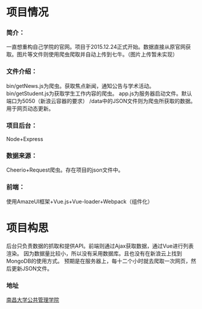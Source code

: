 # 项目情况
### 简介：
一直想重构自己学院的官网。项目于2015.12.24正式开始。数据直接从原官网获取。图片等文件则使用爬虫爬取并自动上传到七牛。（图片上传暂未实现）
### 文件介绍：
bin/getNews.js为爬虫。获取焦点新闻，通知公告与学术活动。bin/getStudent.js为获取学生工作内容的爬虫。
app.js为服务器启动文件。默认端口为5050（新浪云容器的要求）
/data中的JSON文件则为爬虫所获取的数据。用于网页动态更新。
### 项目后台：
Node+Express
### 数据来源：
Cheerio+Request爬虫。存在项目的json文件中。
### 前端：
使用AmazeUI框架+Vue.js+Vue-loader+Webpack（组件化）
# 项目构思
后台只负责数据的抓取和提供API。前端则通过Ajax获取数据，通过Vue进行列表渲染。
因为数据量比较小，所以没有采用数据库。且也没有在新浪云上找到MongoDB的使用方式。
预期是在服务器上，每十二个小时就去爬取一次网页，然后更新JSON文件。
### 地址
[南昌大学公共管理学院](http://www.ncuhr.win)
